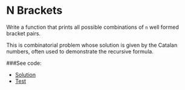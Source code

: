 # N Brackets

Write a function that prints all possible combinations of `n` well formed bracket pairs.

This is combinatorial problem whose solution is given by the Catalan numbers, often used to demonstrate the recursive formula.

###See code:
- [Solution](./__init__.py)
- [Test](./test.py)